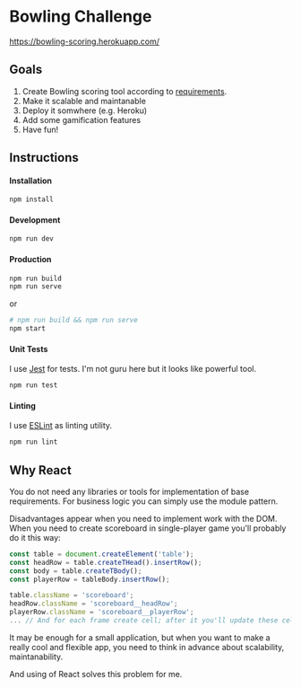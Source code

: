 # Bowling Challenge
https://bowling-scoring.herokuapp.com/

## Goals

1. Create Bowling scoring tool according to [requirements](./docs/REQUIREMENTS.md).
2. Make it scalable and maintanable
3. Deploy it somwhere (e.g. Heroku)
4. Add some gamification features
5. Have fun!

## Instructions

#### Installation

```bash
npm install
```

#### Development

```bash
npm run dev
```

#### Production

```bash
npm run build
npm run serve
```

or

```bash
# npm run build && npm run serve
npm start
```

#### Unit Tests

I use [Jest](https://facebook.github.io/jest/) for tests. I'm not guru here but it looks like powerful tool.

```bash
npm run test
```

#### Linting

I use [ESLint](http://eslint.org/) as linting utility.
```bash
npm run lint
```

## Why React

You do not need any libraries or tools for implementation of base requirements. For business logic 
you can simply use the module pattern.

Disadvantages appear when you need to implement work with the DOM. When you need to create scoreboard in 
single-player game you'll probably do it this way:

```js
const table = document.createElement('table');
const headRow = table.createTHead().insertRow();
const body = table.createTBody();
const playerRow = tableBody.insertRow();

table.className = 'scoreboard';
headRow.className = 'scoreboard__headRow';
playerRow.className = 'scoreboard__playerRow';
... // And for each frame create cell; after it you'll update these cells after rolls.
```

It may be enough for a small application, but when you want to make a really cool and flexible app, 
you need to think in advance about scalability, maintanability.

And using of React solves this problem for me.
